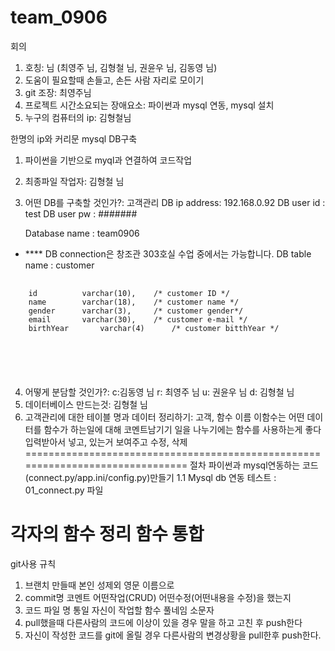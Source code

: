 # team_0906

회의
1. 호칭: 님 (최영주 님, 김형철 님, 권윤우 님, 김동영 님)
2. 도움이 필요할때 손들고, 손든 사람 자리로 모이기
3. git 조장: 최영주님
4. 프로젝트 시간소요되는 장애요소: 파이썬과 mysql 연동, mysql 설치
5. 누구의 컴퓨터의 ip: 김형철님 

한명의 ip와 커리문 mysql
DB구축 
1. 파이썬을 기반으로 myql과 연결하여 코드작업
2. 최종파일 작업자: 김형철 님
3. 어떤 DB를 구축할 것인가?: 고객관리
    DB ip address: 192.168.0.92
    DB user id : test
    DB user pw : #######

    Database name : team0906
-   **** DB connection은  창조관 303호실 수업 중에서는 가능합니다. 
    DB table name : customer
 <pre>
 <code>   
	id         	varchar(10),	/* customer ID */
	name		varchar(18),	/* customer name */
	gender		varchar(3), 	/* customer gender*/
	email		varchar(30),	/* customer e-mail */
	birthYear       varchar(4)  	/* customer bitthYear */
 </pre>
 </code> 


4. 어떻게 분담할 것인가?: c:김동영 님 r: 최영주 님 u: 권윤우 님 d: 김형철 님
5. 데이터베이스 만드는것: 김형철 님
6. 고객관리에 대한 테이블 명과 데이터 정리하기: 고객, 
함수 이름 이함수는 어떤 데이터를 함수가 하는일에 대해 코멘트남기기
일을 나누기에는 함수를 사용하는게 좋다
입력받아서 넣고, 있는거 보여주고 수정, 삭제
===============================================================================
절차
파이썬과 mysql연동하는 코드(connect.py/app.ini/config.py)만들기
    1.1 Mysql db 연동 테스트 :  01_connect.py 파일 

각자의 함수 정리
함수 통합
===============================================================================
git사용 규칙
1. 브랜치 만들때 본인 성제외 영문 이름으로 
2. commit명 코멘트 어떤작업(CRUD) 어떤수정(어떤내용을 수정)을 했는지
3. 코드 파일 명 통일 자신이 작업할 함수 풀네임 소문자
4. pull했을때 다른사람의 코드에 이상이 있을 경우 말을 하고 고친 후 push한다
5. 자신이 작성한 코드를 git에 올릴 경우 다른사람의 변경상황을 pull한후 push한다.
